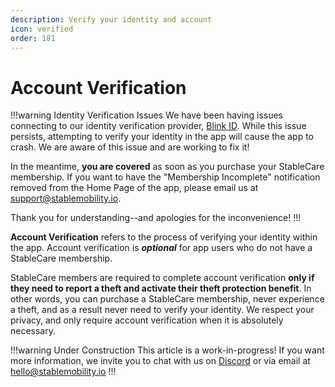 ```yaml
---
description: Verify your identity and account
icon: verified
order: 181
---
```


# Account Verification

!!!warning Identity Verification Issues
We have been having issues connecting to our identity verification provider, [Blink ID](https://microblink.com/blinkid/id-scanning-software/). While this issue persists, attempting to verify your identity in the app will cause the app to crash. We are aware of this issue and are working to fix it!

In the meantime, **you are covered** as soon as you purchase your StableCare membership. If you want to have the "Membership Incomplete" notification removed from the Home Page of the app, please email us at support@stablemobility.io.

Thank you for understanding--and apologies for the inconvenience!
!!!

**Account Verification** refers to the process of verifying your identity within the app. Account verification is ***optional*** for app users who do not have a StableCare membership.

StableCare members are required to complete account verification **only if they need to report a theft and activate their theft protection benefit**. In other words, you can purchase a StableCare membership, never experience a theft, and as a result never need to verify your identity. We respect your privacy, and only require account verification when it is absolutely necessary.

!!!warning Under Construction
This article is a work-in-progress! If you want more information, we invite you to chat with us on [Discord](https://discord.gg/sVQ8yfA8yB) or via email at hello@stablemobility.io
!!!
